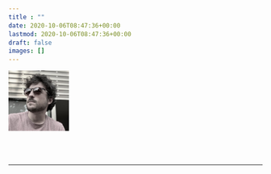 ```yaml
---
title : "" 
date: 2020-10-06T08:47:36+00:00
lastmod: 2020-10-06T08:47:36+00:00
draft: false
images: []
---
```


<img src="IMG_1660 2.jpeg"  width="120" height="120" alt="Square" class="border-0 rounded-circle mr-3" style="margin-bottom: 50px;">

 -----

<br><br>
	<link rel="stylesheet" href="style.css">
    <div id="text-container"></div>
    <script src="animation.js"></script>
<br><br>
